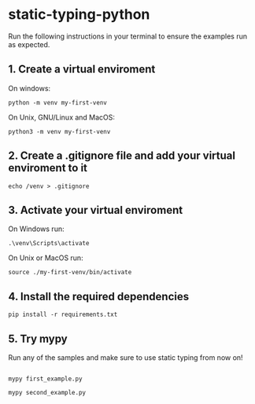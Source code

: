 # static-typing-python

Run the following instructions in your terminal to ensure the examples run as expected.

## 1. Create a virtual enviroment 
On windows:
```
python -m venv my-first-venv
```

On Unix, GNU/Linux and MacOS:
```
python3 -m venv my-first-venv
```

## 2. Create a .gitignore file and add your virtual enviroment to it

```
echo /venv > .gitignore
```   

## 3. Activate your virtual enviroment

On Windows run:
```
.\venv\Scripts\activate
```

On Unix or MacOS run:
```
source ./my-first-venv/bin/activate
```

## 4. Install the required dependencies

```
pip install -r requirements.txt
```

## 5. Try mypy

Run any of the samples and make sure to use static typing from now on!
```

mypy first_example.py
```

```
mypy second_example.py
```
